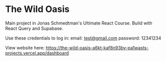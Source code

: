 # The Wild Oasis

Main project in Jonas Schmedtman's Ultimate React Course. Build with React Query and Supabase.

Use these credentials to log in:
email: test@gmail.com
password: 12341234

View website here: https://the-wild-oasis-a6kt-kaf8n93by-pa1wasts-projects.vercel.app/dashboard

